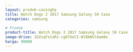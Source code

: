 ```yaml
---
layout: produk-casinghp
title: Watch Dogs 2 2017 Samsung Galaxy S9 Case
categories: samsung

# Produk
product-title: Watch Dogs 2 2017 Samsung Galaxy S9 Case
image-drive: 1GZsqFsCaRz-cg67UeCI-WlBbNVl8am8e
harga: 90000
---
```

